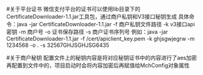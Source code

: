 #关于平台证书
微信支付平台的证书可以使用lib目录下的CertificateDownloader-1.1.jar工具包，通过商户私钥和V3接口秘钥生成
具体命令：java -jar CertificateDownloader-1.1.jar -f 商户私钥文件路径 -k v3接口api密钥 -m 商户号 -o 证书保存路径 -s 商户证书序列号
例如：java -jar CertificateDownloader-1.1.jar -f /cert/apiclient_key.pem -k ghjsgwjegrw -m 1234568 -o . -s 32567GHJSGHJSG6435

#关于商户秘钥
配置文件上的秘钥内容是将对应秘钥证书中的内容进行了aes加密再配置到文件中的，项目启动时会将内容加密后再赋值给MchConfig对象属性

